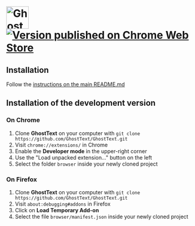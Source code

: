 # <img src="https://raw.githubusercontent.com/GhostText/GhostText/master/promo/gt_banner.png" height="60" alt="GhostText"> [![Version published on Chrome Web Store](https://img.shields.io/chrome-web-store/v/godiecgffnchndlihlpaajjcplehddca.svg)](https://chrome.google.com/webstore/detail/sublimetextarea/godiecgffnchndlihlpaajjcplehddca)

## Installation

Follow the [instructions on the main README.md](https://github.com/GhostText/GhostText/#installation)

## Installation of the development version

### On Chrome

1. Clone **GhostText** on your computer with `git clone https://github.com/GhostText/GhostText.git`
2. Visit `chrome://extensions/` in Chrome
3. Enable the **Developer mode** in the upper-right corner
4. Use the "Load unpacked extension…" button on the left
5. Select the folder `browser` inside your newly cloned project

### On Firefox

1. Clone **GhostText** on your computer with `git clone https://github.com/GhostText/GhostText.git`
2. Visit `about:debugging#addons` in Firefox
3. Click on **Load Temporary Add-on**
4. Select the file `browser/manifest.json` inside your newly cloned project
